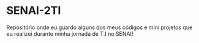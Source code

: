 # SENAI-2TI
Repositório onde eu guardo alguns dos meus códigos e mini projetos que eu realizei durante minha jornada de T.I no SENAI!

